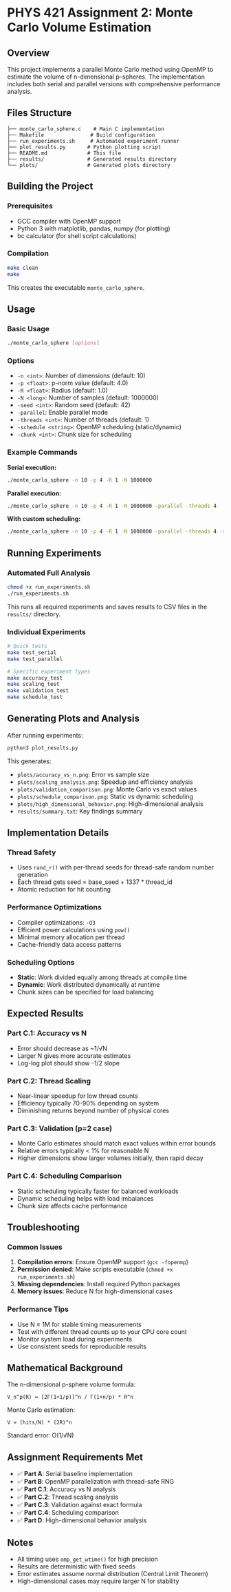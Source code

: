 # PHYS 421 Assignment 2: Monte Carlo Volume Estimation

## Overview
This project implements a parallel Monte Carlo method using OpenMP to estimate the volume of n-dimensional p-spheres. The implementation includes both serial and parallel versions with comprehensive performance analysis.

## Files Structure
```
├── monte_carlo_sphere.c    # Main C implementation
├── Makefile               # Build configuration
├── run_experiments.sh     # Automated experiment runner
├── plot_results.py       # Python plotting script
├── README.md             # This file
├── results/              # Generated results directory
└── plots/                # Generated plots directory
```

## Building the Project

### Prerequisites
- GCC compiler with OpenMP support
- Python 3 with matplotlib, pandas, numpy (for plotting)
- bc calculator (for shell script calculations)

### Compilation
```bash
make clean
make
```

This creates the executable `monte_carlo_sphere`.

## Usage

### Basic Usage
```bash
./monte_carlo_sphere [options]
```

### Options
- `-n <int>`: Number of dimensions (default: 10)
- `-p <float>`: p-norm value (default: 4.0)
- `-R <float>`: Radius (default: 1.0)
- `-N <long>`: Number of samples (default: 1000000)
- `-seed <int>`: Random seed (default: 42)
- `-parallel`: Enable parallel mode
- `-threads <int>`: Number of threads (default: 1)
- `-schedule <string>`: OpenMP scheduling (static/dynamic)
- `-chunk <int>`: Chunk size for scheduling

### Example Commands

**Serial execution:**
```bash
./monte_carlo_sphere -n 10 -p 4 -R 1 -N 1000000
```

**Parallel execution:**
```bash
./monte_carlo_sphere -n 10 -p 4 -R 1 -N 1000000 -parallel -threads 4
```

**With custom scheduling:**
```bash
./monte_carlo_sphere -n 10 -p 4 -R 1 -N 1000000 -parallel -threads 4 -schedule dynamic -chunk 1000
```

## Running Experiments

### Automated Full Analysis
```bash
chmod +x run_experiments.sh
./run_experiments.sh
```

This runs all required experiments and saves results to CSV files in the `results/` directory.

### Individual Experiments
```bash
# Quick tests
make test_serial
make test_parallel

# Specific experiment types
make accuracy_test
make scaling_test
make validation_test
make schedule_test
```

## Generating Plots and Analysis

After running experiments:
```bash
python3 plot_results.py
```

This generates:
- `plots/accuracy_vs_n.png`: Error vs sample size
- `plots/scaling_analysis.png`: Speedup and efficiency analysis
- `plots/validation_comparison.png`: Monte Carlo vs exact values
- `plots/schedule_comparison.png`: Static vs dynamic scheduling
- `plots/high_dimensional_behavior.png`: High-dimensional analysis
- `results/summary.txt`: Key findings summary

## Implementation Details

### Thread Safety
- Uses `rand_r()` with per-thread seeds for thread-safe random number generation
- Each thread gets seed = base_seed + 1337 * thread_id
- Atomic reduction for hit counting

### Performance Optimizations
- Compiler optimizations: `-O3`
- Efficient power calculations using `pow()`
- Minimal memory allocation per thread
- Cache-friendly data access patterns

### Scheduling Options
- **Static**: Work divided equally among threads at compile time
- **Dynamic**: Work distributed dynamically at runtime
- Chunk sizes can be specified for load balancing

## Expected Results

### Part C.1: Accuracy vs N
- Error should decrease as ~1/√N
- Larger N gives more accurate estimates
- Log-log plot should show -1/2 slope

### Part C.2: Thread Scaling
- Near-linear speedup for low thread counts
- Efficiency typically 70-90% depending on system
- Diminishing returns beyond number of physical cores

### Part C.3: Validation (p=2 case)
- Monte Carlo estimates should match exact values within error bounds
- Relative errors typically < 1% for reasonable N
- Higher dimensions show larger volumes initially, then rapid decay

### Part C.4: Scheduling Comparison
- Static scheduling typically faster for balanced workloads
- Dynamic scheduling helps with load imbalances
- Chunk size affects cache performance

## Troubleshooting

### Common Issues
1. **Compilation errors**: Ensure OpenMP support (`gcc -fopenmp`)
2. **Permission denied**: Make scripts executable (`chmod +x run_experiments.sh`)
3. **Missing dependencies**: Install required Python packages
4. **Memory issues**: Reduce N for high-dimensional cases

### Performance Tips
- Use N ≥ 1M for stable timing measurements
- Test with different thread counts up to your CPU core count
- Monitor system load during experiments
- Use consistent seeds for reproducible results

## Mathematical Background

The n-dimensional p-sphere volume formula:
```
V_n^p(R) = [2Γ(1+1/p)]^n / Γ(1+n/p) * R^n
```

Monte Carlo estimation:
```
V ≈ (hits/N) * (2R)^n
```

Standard error: O(1/√N)

## Assignment Requirements Met

- ✅ **Part A**: Serial baseline implementation
- ✅ **Part B**: OpenMP parallelization with thread-safe RNG
- ✅ **Part C.1**: Accuracy vs N analysis
- ✅ **Part C.2**: Thread scaling analysis
- ✅ **Part C.3**: Validation against exact formula
- ✅ **Part C.4**: Scheduling comparison
- ✅ **Part D**: High-dimensional behavior analysis

## Notes

- All timing uses `omp_get_wtime()` for high precision
- Results are deterministic with fixed seeds
- Error estimates assume normal distribution (Central Limit Theorem)
- High-dimensional cases may require larger N for stability
